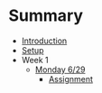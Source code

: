 # Summary

* [Introduction](README.md)
* [Setup](setup.md)
* Week 1
   * [Monday 6/29](w01/mon/notes.md)
       * [Assignment](w01/mon/assignment.md)

